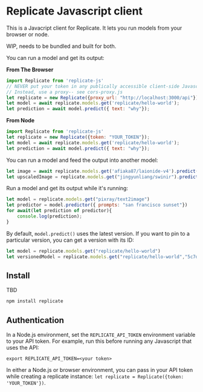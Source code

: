 # Replicate Javascript client

This is a Javacript client for Replicate. It lets you run models from your browser or node.

WIP, needs to be bundled and built for both.

You can run a model and get its output:

**From The Browser**
```javascript
import Replicate from 'replicate-js'
// NEVER put your token in any publically accessible client-side Javascript
// Instead, use a proxy-- see cors-proxy.js
let replicate = new Replicate({proxy_url: "http://localhost:3000/api"});
let model = await replicate.models.get('replicate/hello-world');
let prediction = await model.predict({ text: "why"});
```

**From Node**
```javascript
import Replicate from 'replicate-js'
let replicate = new Replicate({token: "YOUR_TOKEN"});
let model = await replicate.models.get('replicate/hello-world');
let prediction = await model.predict({ text: "why"});
```

You can run a model and feed the output into another model:

```javascript
let image = await replicate.models.get('afiaka87/laionide-v4').predict({prompt: "avocado armchair"});
let upscaledImage = replicate.models.get("jingyunliang/swinir").predict({image: image})
```

Run a model and get its output while it's running:

```javascript
let model = replicate.models.get("pixray/text2image")
let predictor = model.predictor({ prompts: "san francisco sunset"})
for await(let prediction of predictor){
    console.log(prediction);
}
```

By default, `model.predict()` uses the latest version. If you want to pin to a particular version, you can get a version with its ID:

```javascript
let model = replicate.models.get("replicate/hello-world")
let versionedModel = replicate.models.get("replicate/hello-world","5c7d5dc6dd8bf75c1acaa8565735e7986bc5b66206b55cca93cb72c9bf15ccaa");
```

## Install

TBD

```sh
npm install replicate
```

## Authentication

In a Node.js environment, set the `REPLICATE_API_TOKEN` environment variable to your API token. For example, run this before running any Javascript that uses the API:

```
export REPLICATE_API_TOKEN=<your token>
```

In either a Node.js or browser environment, you can pass in your API token while creating a replicate instance: `let replicate = Replicate({token: 'YOUR_TOKEN'})`.
